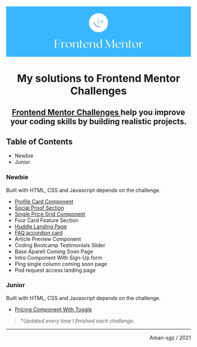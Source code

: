 ![portada frontend mentor](assets/frontend_portada.png)

<div align="center">
    <h1>My solutions to Frontend Mentor Challenges</h1>
    <h2>    
    <a href="https://www.frontendmentor.io/challenges">
      Frontend Mentor Challenges
    </a> help you improve your coding skills by building realistic projects.
    </h2>
</div>

## Table of Contents
- Newbie
- Junior


### Newbie

Built with HTML, CSS and Javascript depends on the challenge.  

- [Profile Card Component](https://github.com/Aman-sgz/profile-card)
- [Social Proof Section](https://github.com/Aman-sgz/social-proof-section)
- [Single Price Grid Component](https://github.com/Aman-sgz/single-price-grid-component)
- Four Card Feature Section
- [Huddle Landing Page](https://github.com/Aman-sgz/Huddle-landing-page)
- [FAQ accordion card](https://github.com/Aman-sgz/faq-accordion-card-main)
- Article Preview Component
- Coding Bootcamp Testimonials Slider
- Base Aparell Coming Soon Page
- Intro Component With Sign-Up form
- Ping single column coming soon page
- Pod request access landing page



### Junior

Built with HTML, CSS and Javascript depends on the challenge.  

- [Pricing Component With Toggle](https://github.com/Aman-sgz/Pricing-Component-With-Toggle)



>**Updated every time I finished each challenge.*

---
<div align="right">
    Aman-sgz / 2021
</div>

